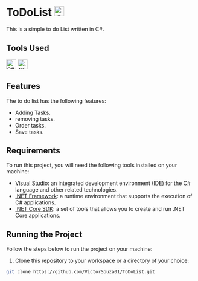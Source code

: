 # ToDoList <img height="26" title="C#" alt="C#" src="https://icongr.am/devicon/csharp-original.svg?size=128&color=currentColor">

This is a simple to do List written in C#. 

## Tools Used

 <img height="26" title="C#" alt="C#" src="https://icongr.am/devicon/csharp-original.svg?size=128&color=currentColor"> <img height="26" title=".NET" alt=".NET" src="https://icongr.am/devicon/dot-net-original-wordmark.svg?size=128&color=currentColor"> 

## Features

The to do list has the following features:

- Adding Tasks.
- removing tasks.
- Order tasks.
- Save tasks.

## Requirements

To run this project, you will need the following tools installed on your machine:

- [Visual Studio](https://visualstudio.microsoft.com/): an integrated development environment (IDE) for the C# language and other related technologies.
- [.NET Framework](https://dotnet.microsoft.com/download): a runtime environment that supports the execution of C# applications.
- [.NET Core SDK](https://dotnet.microsoft.com/download): a set of tools that allows you to create and run .NET Core applications.


## Running the Project

Follow the steps below to run the project on your machine:

1. Clone this repository to your workspace or a directory of your choice:

```bash
git clone https://github.com/VictorSouza01/ToDoList.git
